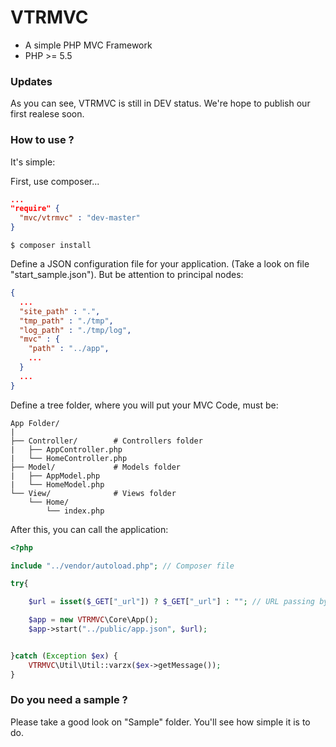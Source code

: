 # VTRMVC
* A simple PHP MVC Framework
* PHP >= 5.5

### Updates
As you can see, VTRMVC is still in DEV status.
We're hope to publish our first realese soon.


### How to use ?
It's simple:

First, use composer... 

```json
...
"require" {
  "mvc/vtrmvc" : "dev-master"
}
```

```
$ composer install
```

Define a JSON configuration file for your application. (Take a look on file "start_sample.json").
But be attention to principal nodes:

```json
{
  ...
  "site_path" : ".",
  "tmp_path" : "./tmp",
  "log_path" : "./tmp/log",
  "mvc" : {
    "path" : "../app",
    ...
  }
  ...
}
```

Define a tree folder, where you will put your MVC Code, must be:

```
App Folder/
|
├── Controller/        # Controllers folder
|   ├── AppController.php
|   └── HomeController.php
├── Model/             # Models folder
|   ├── AppModel.php
|   └── HomeModel.php
└── View/              # Views folder
    └── Home/
        └── index.php   

```

After this, you can call the application:
```php
<?php

include "../vendor/autoload.php"; // Composer file

try{

    $url = isset($_GET["_url"]) ? $_GET["_url"] : ""; // URL passing by .htaccess

    $app = new VTRMVC\Core\App();
    $app->start("../public/app.json", $url);


}catch (Exception $ex) {
    VTRMVC\Util\Util::varzx($ex->getMessage());
}
```

### Do you need a sample ?
Please take a good look on "Sample" folder. You'll see how simple it is to do.
